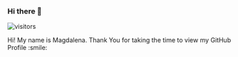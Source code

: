 ### Hi there 👋

<p align='center'>

![visitors](https://visitor-badge.glitch.me/badge?page_id=magdakolaniak.magdakolaniak)

</p>
<div size='20px'> Hi! My name is Magdalena. Thank You for taking the time to view my GitHub Profile :smile: 
</div>
